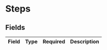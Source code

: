 # Steps


## Fields

| Field       | Type        | Required    | Description |
| ----------- | ----------- | ----------- | ----------- |